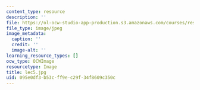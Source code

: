 ```yaml
---
content_type: resource
description: ''
file: https://ol-ocw-studio-app-production.s3.amazonaws.com/courses/res-18-005-highlights-of-calculus-spring-2010/095e0df3b53cff9ec29f34f8609c350c_lec5.jpg
file_type: image/jpeg
image_metadata:
  caption: ''
  credit: ''
  image-alt: ''
learning_resource_types: []
ocw_type: OCWImage
resourcetype: Image
title: lec5.jpg
uid: 095e0df3-b53c-ff9e-c29f-34f8609c350c
---
```

